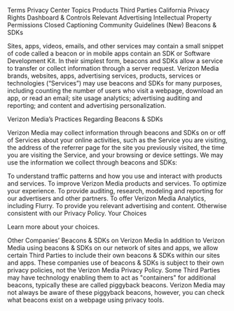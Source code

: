 Terms
Privacy Center
Topics
Products
Third Parties
California Privacy Rights
Dashboard & Controls
Relevant Advertising
Intellectual Property
Permissions
Closed Captioning
Community Guidelines (New)
Beacons & SDKs

Sites, apps, videos, emails, and other services may contain a small snippet of code called a beacon or in mobile apps contain an SDK or Software Development Kit. In their simplest form, beacons and SDKs allow a service to transfer or collect information through a server request. Verizon Media brands, websites, apps, advertising services, products, services or technologies (“Services”) may use beacons and SDKs for many purposes, including counting the number of users who visit a webpage, download an app, or read an email; site usage analytics; advertising auditing and reporting; and content and advertising personalization.

Verizon Media’s Practices Regarding Beacons & SDKs

Verizon Media may collect information through beacons and SDKs on or off of Services about your online activities, such as the Service you are visiting, the address of the referrer page for the site you previously visited, the time you are visiting the Service, and your browsing or device settings. We may use the information we collect through beacons and SDKs:

To understand traffic patterns and how you use and interact with products and services.
To improve Verizon Media products and services.
To optimize your experience.
To provide auditing, research, modeling and reporting for our advertisers and other partners.
To offer Verizon Media Analytics, including Flurry.
To provide you relevant advertising and content.
Otherwise consistent with our Privacy Policy.
Your Choices

Learn more about your choices.

Other Companies’ Beacons & SDKs on Verizon Media
In addition to Verizon Media using beacons & SDKs on our network of sites and apps, we allow certain Third Parties to include their own beacons & SDKs within our sites and apps. These companies use of beacons & SDKs is subject to their own privacy policies, not the Verizon Media Privacy Policy.
Some Third Parties may have technology enabling them to act as "containers" for additional beacons, typically these are called piggyback beacons. Verizon Media may not always be aware of these piggyback beacons, however, you can check what beacons exist on a webpage using privacy tools.